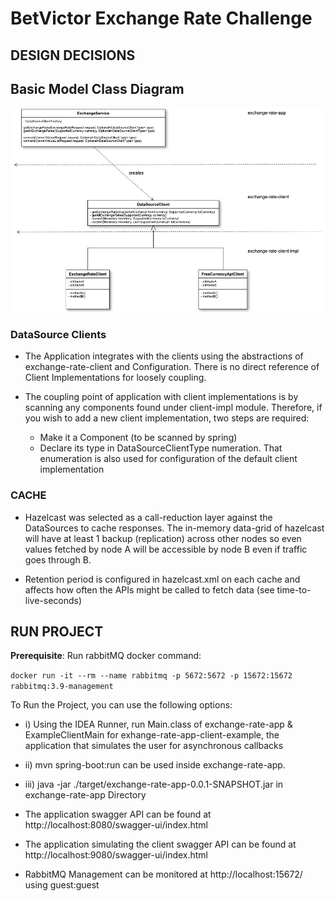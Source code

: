 # **BetVictor Exchange Rate Challenge**

## **DESIGN DECISIONS**

## **Basic Model Class Diagram**

![alt text](diagrams/model_class_diagram.png)

### **DataSource Clients**

* The Application integrates with the clients using the abstractions of exchange-rate-client
  and Configuration. There is no direct reference of Client Implementations for loosely coupling.


* The coupling point of application with client implementations is by scanning any components
  found under client-impl module. Therefore, if you wish to add a new client implementation,
  two steps are required:
  * Make it a Component (to be scanned by spring)
  * Declare its type in DataSourceClientType numeration. That enumeration is also used for configuration of the default client implementation

### **CACHE**

* Hazelcast was selected as a call-reduction layer against the DataSources to cache responses.
  The in-memory data-grid of hazelcast will have at least 1 backup (replication) across other nodes
  so even values fetched by node A will be accessible by node B even if traffic goes through B.


* Retention period is configured in hazelcast.xml on each cache and affects how often
  the APIs might be called to fetch data (see time-to-live-seconds)

## **RUN PROJECT**

**Prerequisite**: Run rabbitMQ docker command:

`docker run -it --rm --name rabbitmq -p 5672:5672 -p 15672:15672 rabbitmq:3.9-management`

To Run the Project, you can use the following options:

* i) Using the IDEA Runner, run Main.class of exchange-rate-app & ExampleClientMain for exhange-rate-app-client-example,
  the application that simulates the user for asynchronous callbacks

* ii) mvn spring-boot:run can be used inside exchange-rate-app.

* iii) java -jar ./target/exchange-rate-app-0.0.1-SNAPSHOT.jar in exchange-rate-app Directory

* The application swagger API can be found at http://localhost:8080/swagger-ui/index.html
* The application simulating the client swagger API can be found at http://localhost:9080/swagger-ui/index.html
* RabbitMQ Management can be monitored at http://localhost:15672/ using guest:guest